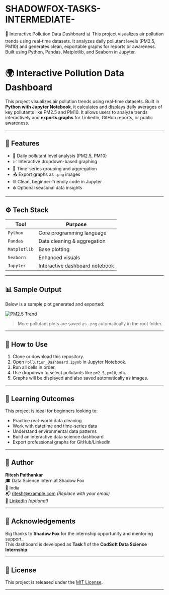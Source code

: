# SHADOWFOX-TASKS-INTERMEDIATE-
🚀 Interactive Pollution Data Dashboard 📊 This project visualizes air pollution trends using real-time datasets. It analyzes daily pollutant levels (PM2.5, PM10) and generates clean, exportable graphs for reports or awareness. Built using Python, Pandas, Matplotlib, and Seaborn in Jupyter.
# 🌍 Interactive Pollution Data Dashboard

This project visualizes air pollution trends using real-time datasets. Built in **Python with Jupyter Notebook**, it calculates and displays daily averages of key pollutants like PM2.5 and PM10. It allows users to analyze trends interactively and **exports graphs** for LinkedIn, GitHub reports, or public awareness.

---

## 📌 Features

- 📅 Daily pollutant level analysis (PM2.5, PM10)
- 📈 Interactive dropdown-based graphing
- 🧠 Time-series grouping and aggregation
- 📤 Export graphs as `.png` images
- 🌐 Clean, beginner-friendly code in Jupyter
- ❄️ Optional seasonal data insights

---

## ⚙️ Tech Stack

| Tool          | Purpose                        |
|---------------|--------------------------------|
| `Python`      | Core programming language      |
| `Pandas`      | Data cleaning & aggregation    |
| `Matplotlib`  | Base plotting                  |
| `Seaborn`     | Enhanced visuals               |
| `Jupyter`     | Interactive dashboard notebook |

---

## 📊 Sample Output

Below is a sample plot generated and exported:

![PM2.5 Trend](./pm2_5_trend.png)

> More pollutant plots are saved as `.png` automatically in the root folder.

---

## 🚀 How to Use

1. Clone or download this repository.
2. Open `Pollution_Dashboard.ipynb` in Jupyter Notebook.
3. Run all cells in order.
4. Use dropdown to select pollutants like `pm2_5`, `pm10`, etc.
5. Graphs will be displayed and also saved automatically as images.

---

## 🎯 Learning Outcomes

This project is ideal for beginners looking to:
- Practice real-world data cleaning
- Work with datetime and time-series data
- Understand environmental data patterns
- Build an interactive data science dashboard
- Export professional graphs for GitHub/LinkedIn

---

## 👤 Author

**Ritesh Paithankar**  
🎓 Data Science Intern at Shadow Fox  
📍 India  
📬 ritesh@example.com *(Replace with your email)*  
🔗 [LinkedIn](https://linkedin.com/in/your-profile) *(optional)*

---

## 🙏 Acknowledgements

Big thanks to **Shadow Fox** for the internship opportunity and mentoring support.  
This dashboard is developed as **Task 1** of the **CodSoft Data Science Internship**.

---

## 📄 License

This project is released under the [MIT License](LICENSE).

---

